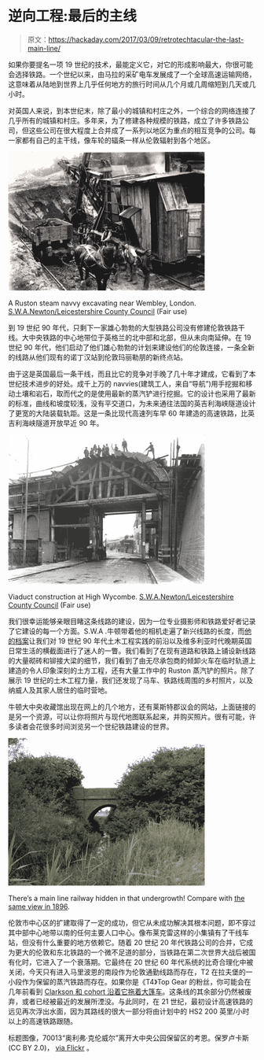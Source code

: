 # 逆向工程:最后的主线

> 原文：<https://hackaday.com/2017/03/09/retrotechtacular-the-last-main-line/>

如果你要提名一项 19 世纪的技术，最能定义它，对它的形成影响最大，你很可能会选择铁路。一个世纪以来，由马拉的采矿电车发展成了一个全球高速运输网络，这意味着从陆地到世界上几乎任何地方的旅行时间从几个月或几周缩短到几天或几小时。

对英国人来说，到本世纪末，除了最小的城镇和村庄之外，一个综合的网络连接了几乎所有的城镇和村庄。多年来，为了修建各种规模的铁路，成立了许多铁路公司，但这些公司在很大程度上合并成了一系列以地区为重点的相互竞争的公司。每一家都有自己的主干线，像车轮的辐条一样从伦敦辐射到各个地区。

[![A Ruston steam navvy excavating near Wembley, London. S.W.A.Newton/Leicestershire County Council (Fair use)](img/65f051d1d70919228ba816eb1d7f9127.png)](https://hackaday.com/wp-content/uploads/2017/02/l2383.jpg)

A Ruston steam navvy excavating near Wembley, London. [S.W.A.Newton/Leicestershire County Council](http://www.transportarchive.org.uk/getobject.php?rnum=L2383&searchitem=ruston&mtv=L1&pnum=1) (Fair use)

到 19 世纪 90 年代，只剩下一家雄心勃勃的大型铁路公司没有修建伦敦铁路干线。大中央铁路的中心地带位于英格兰的北中部和北部，但从未向南延伸。在 19 世纪 90 年代，他们启动了他们雄心勃勃的计划来建设他们的伦敦连接，一条全新的线路从他们现有的诺丁汉站到伦敦玛丽勒朋的新终点站。

由于这是英国最后一条干线，而且比它的竞争对手晚了几十年才建成，它看到了本世纪技术进步的好处。成千上万的 navvies(建筑工人，来自“导航”)用手挖掘和移动土壤和岩石，取而代之的是使用最新的蒸汽铲进行挖掘。它的设计也采用了最新的标准，曲线和坡度较浅，没有平交道口，为未来通往法国的英吉利海峡隧道设计了更宽的大陆装载轨距。这是一条比现代高速列车早 60 年建造的高速铁路，比英吉利海峡隧道开放早近 90 年。

[![Viaduct construction at High Wycombe. S.W.A.Newton/Leicestershire County Council (Fair use)](img/67d33a76b8c4958708ebe6cf49ef5093.png)](https://hackaday.com/wp-content/uploads/2017/02/l3162.jpg)

Viaduct construction at High Wycombe. [S.W.A.Newton/Leicestershire County Council](http://www.railwayarchive.org.uk/map/getobjectmap.php?rnum=L3162&mapid=483191.jpg&mlsref=1084&cmn=High%20Wycombe&pn=1&mp=3&all=yes) (Fair use)

我们很幸运能够亲眼目睹这条线路的建设，因为一位专业摄影师和铁路爱好者记录了它建设的每一个方面。S.W.A .牛顿带着他的相机走遍了新兴线路的长度，而[他的档案](http://imageleicestershire.org.uk/index.php?a=SearchResults&key=RHsiRCI6IlwiUy4gVy4gQS4gTmV3dG9uIFJhaWx3YXkgQ29sbGVjdGlvblwiIGNvbnNpc3RzIG9mIHRoZXNlIEl0ZW1zIiwiTiI6MTcyMywiTyI6bnVsbCwiUCI6eyJ0eXBlIjoiZm9yd2FyZCIsInJlbGF0aW9uX2lkIjoxLCJpdGVtX2lkIjoiMTE5NTkifX0&WINID=1487844553525)让我们对 19 世纪 90 年代土木工程实践的前沿以及维多利亚时代晚期英国日常生活的横截面进行了迷人的一瞥。我们看到了在现有道路和铁路上铺设新线路的大量砌砖和铆接大梁的细节，我们看到了由无尽承包商的倾卸火车在临时轨道上建造的令人印象深刻的土方工程，还有大量工作中的 Ruston 蒸汽铲的照片。除了展示 19 世纪的土木工程力量，我们还发现了马车、铁路线周围的乡村照片，以及纳威人及其家人居住的临时营地。

牛顿大中央收藏馆出现在网上的几个地方，还有莱斯特郡议会的网站，上面链接的是另一个资源，可以让你将照片与现代地图联系起来，并购买照片。很有可能，许多读者会花很多时间浏览另一个世纪铁路建设的世界。

[![There's a main line railway hidden in that undergrowth!](img/1a44e1d7b7814d3c0a7696cdb18bc8b4.png)](https://hackaday.com/wp-content/uploads/2017/02/twyford-bridge.jpg)

There’s a main line railway hidden in that undergrowth! Compare with [the same view in 1896](http://www.railwayarchive.org.uk/map/getobjectmap.php?rnum=L3439&mapid=461227.jpg&mlsref=1057&cmn=Newton%20Purcell&pn=1&mp=1&all=no).

伦敦市中心区的扩建取得了一定的成功，但它从未成功解决其根本问题，即不穿过其中部中心地带以南的任何主要人口中心。像布莱克雷这样的小集镇有了干线车站，但没有什么重要的地方依赖它。随着 20 世纪 20 年代铁路公司的合并，它成为更大的伦敦和东北铁路的一个微不足道的部分，当铁路在第二次世界大战后被国有化时，它进入了一个衰落期。它最终在 20 世纪 60 年代系统的比奇合理化中被关闭，今天只有进入马里波恩的南段作为伦敦通勤线路而存在，T2 在拉夫堡的一小段作为保留的蒸汽铁路而存在。如果你是《T4》Top Gear 的粉丝，你可能会在几年前看到 [Clarkson 和 cohort 沿着它拖着大篷车](https://www.youtube.com/watch?v=mkpCzp0CmjY)。这条线的其余部分仍然被废弃，或者已经被最近的发展所湮没。与此同时，在 21 世纪，最初设计高速铁路的远见再次浮出水面，因为其路线的很大一部分将由计划中的 HS2 200 英里/小时以上的高速铁路跟随。

标题图像，70013“奥利弗·克伦威尔”离开大中央公园保留区的考恩。保罗卢卡斯(CC BY 2.0)， [via Flickr](https://www.flickr.com/photos/8269539@N04/32275618820/in/photolist-Rb5Z1y-7UbTsf-QF8Udu-6VDhSD-7zM9KY-oG5jvK-oGjhom-opR4xj-oGkRpx-oGjdPh-RLKGjB-7U8yox-qW6i5g-7U8zf6-7UbMvd-6XxkAJ-7U8E2t-RXDM7n-RU4pbq-QHGZF4-pZFL8a-7pV4L4-7UbP3L-7U8DE4-7U8wpB-7U8CnM-7U8RDk-7U8Qmv-opRjnQ-7U8PRr-7U8Bvv-7UbLhL-opRBYv-7U8wZH-7Uc49E-RU4ryS-cXZfkm-QHoVLX-phMJYU-71QN5T-naZ2WC-6Xtctr-Ro3Rfq-RXDcT8-Ro31g3-mFMvjS-RHpxkG-Ro3hpq-7U8Rck-6eVQ4J) 。